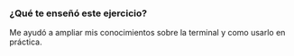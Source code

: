 ### ¿Qué te enseñó este ejercicio?  

 Me ayudó a ampliar mis conocimientos sobre la terminal y como usarlo en práctica. 